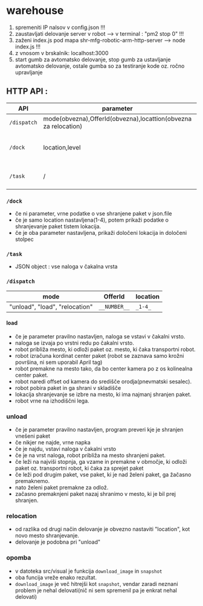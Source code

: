 # warehouse

1. spremeniti IP nalsov v config.json !!!
2. zaustavljati delovanje server v robot --> v terminal : "pm2 stop 0"  !!!
3. zaženi index.js pod mapa shr-mfg-robotic-arm-http-server --> node index.js  !!!
4. z vnosom v brskalnik: localhost:3000
5. start gumb za avtomatsko delovanje, stop gumb za ustavljanje avtomatsko delovanje, ostale gumba so za testiranje kode oz. ročno upravljanje

## HTTP API :

|API|parameter|return|
|---|---|---
|`/dispatch`|mode(obvezna),OfferId(obvezna),locattion(obvezna za relocation)| /
|`/dock`|location,level |JSON object:podatke o shranjene paket
|`/task`|/|JSON object: vse naloga v čakalna vrsta

### `/dock`               
* če ni parameter, vrne podatke o vse shranjene paket v json.file
* če je samo location nastavljena(1-4), potem prikaži podatke o shranjevanje paket tistem lokacija.
* če je oba parameter nastavljena, prikaži določeni lokacija in določeni stolpec
                                        
### `/task` 
* JSON object : vse naloga v čakalna vrsta

### `/dispatch`       
|mode|OfferId|location|
|---|---|---
|"unload", "load", "relocation"|`__NUMBER__`|`_1-4_`

#### load
* če je parameter pravilno nastavljen, naloga se vstavi v čakalni vrsto.
* naloga se izvaja po vrstni redu po čakalni vrsto.
* robot približa mesto, ki odloži paket oz. mesto, ki čaka transportni robot.
* robot izračuna kordinat center paket (robot se zaznava samo krožni površina, ni sem uporabil April tag)
* robot premakne na mesto tako, da bo center kamera po z os kolinealna center paket.
* robot naredi offset od kamera do središče orodja(pnevmatski sesalec).
* robot pobira paket in ga shrani v skladišče
* lokacija shranjevanje se izbre na mesto, ki ima najmanj shranjen paket.
* robot vrne na izhodiščni lega.

### unload
* če je parameter pravilno nastavljen, program preveri kje je shranjen vnešeni paket
* če nikjer ne najde, vrne napka
* če je najdu, vstavi naloga v čakalni vrsto
* če je na vrst naloga, robot približa na mesto shranjeni paket.
* če leži na najviši stopnja, ga vzame in premakne v območje, ki odloži paket oz. transportni robot, ki čaka za sprejet paket
* če leži pod drugim paket, vse paket, ki je nad želeni paket, ga žačasno premaknemo.
* nato želeni paket premakne za odlož.
* začasno premaknjeni paket nazaj shranimo v mesto, ki je bil prej shranjen.

### relocation
* od razlika od drugi način delovanje je obvezno nastaviti "location", kot novo mesto shranjevanje.
* delovanje je podobna pri "unload"

### opomba
* v datoteka src/visual je funkcija `download_image` in `snapshot`
* oba funcija vreže enako rezultat.
* `download_image` je več hitrejši kot `snapshot`, vendar zaradi neznani problem je nehal delovati(nič ni sem spremenil pa je enkrat nehal delovati)
